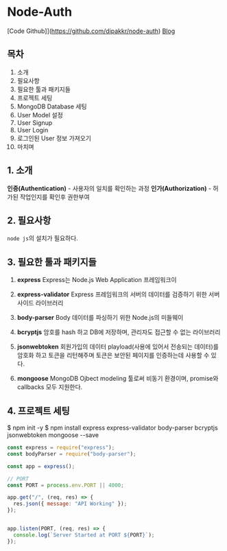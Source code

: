 # Node-Auth
[Code Github]](https://github.com/dipakkr/node-auth)
[Blog](https://dev.to/dipakkr/implementing-authentication-in-nodejs-with-express-and-jwt-codelab-1-j5i)

## 목차
1. 소개
2. 필요사항
3. 필요한 툴과 패키지들
4. 프로젝트 세팅
5. MongoDB Database 세팅
6. User Model 설정
7. User Signup
8. User Login
9. 로그인된 User 정보 가져오기
10. 마치며

## 1. 소개
**인증(Authentication)** - 사용자의 일치를 확인하는 과정
**인가(Authorization)** - 허가된 작업인지를 확인후 권한부여

## 2. 필요사항
`node js`의 설치가 필요하다.

## 3. 필요한 툴과 패키지들
1. **express**
Express는 Node.js Web Application 프레임워크이

2. **express-validator**
Express 프레임워크의 서버의 데이터를 검증하기 위한 서버사이드 라이브러리

3. **body-parser**
Body 데이터를 파싱하기 위한 Node.js의 미들웨이

4. **bcryptjs**
암호를 hash 하고 DB에 저장하며, 관리자도 접근할 수 없는 라이브러리

5. **jsonwebtoken**
회원가입의 데이터 playload(사용에 있어서 전송되는 데이터)를 암호화 하고 토큰을 리턴해주며 토큰은 보안된 페이지를 인증하는데 사용할 수 있다.

6. **mongoose**
MongoDB Ojbect modeling 툴로써 비동기 환경이며, promise와 callbacks 모두 지원한다.


## 4. 프로젝트 세팅
$ npm init -y
$ npm install express express-validator body-parser bcryptjs jsonwebtoken mongoose --save

```js
const express = require("express");
const bodyParser = require("body-parser");

const app = express();

// PORT
const PORT = process.env.PORT || 4000;

app.get("/", (req, res) => {
  res.json({ message: "API Working" });
});


app.listen(PORT, (req, res) => {
  console.log(`Server Started at PORT ${PORT}`);
});
```
